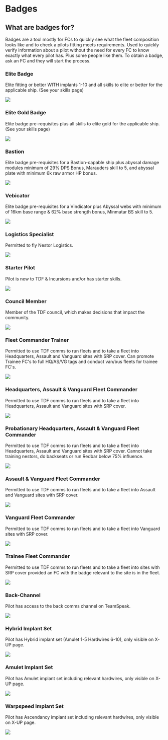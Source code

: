 # Badges

## What are badges for?

Badges are a tool mostly for FCs to quickly see what the fleet composition looks like and to check a pilots fitting meets requirements. Used to quickly verify information about a pilot without the need for every FC to know exactly what every pilot has. Plus some people like them. To obtain a badge, ask an FC and they will start the process.

### Elite Badge

Elite fitting or better WITH implants 1-10 and all skills to elite or better for the applicable ship. (See your skills page)

![](e.png)

### Elite Gold Badge

Elite badge pre-requisites plus all skills to elite gold for the applicable ship. (See your skills page)

![](egold.png)

### Bastion

Elite badge pre-requisites for a Bastion-capable ship plus abyssal damage modules minimum of 29% DPS Bonus, Marauders skill to 5, and abyssal plate with minimum 6k raw armor HP bonus.

![](bastion.png)

### Vebicator

Elite badge pre-requisites for a Vindicator plus Abyssal webs with minimum of 16km base range & 62% base strength bonus, Minmatar BS skill to 5.

![](v.png)

### Logistics Specialist

Permitted to fly Nestor Logistics.

![](l.png)

### Starter Pilot

Pilot is new to TDF & Incursions and/or has starter skills.

![](starter.png)

### Council Member

Member of the TDF council, which makes decisions that impact the community.

![](c.png)

### Fleet Commander Trainer

Permitted to use TDF comms to run fleets and to take a fleet into Headquarters, Assault and Vanguard sites with SRP cover.
Can promote Trainee FC's to full HQ/AS/VG tags and conduct van/bus fleets for trainee FC's.

![](trainer.png)

### Headquarters, Assault & Vanguard Fleet Commander

Permitted to use TDF comms to run fleets and to take a fleet into Headquarters, Assault and Vanguard sites with SRP cover.

![](hq.png)

### Probationary Headquarters, Assault & Vanguard Fleet Commander

Permitted to use TDF comms to run fleets and to take a fleet into Headquarters, Assault and Vanguard sites with SRP cover. Cannot take training nestors, do backseats or run Redbar below 75% influence.

![](hqp.png)

### Assault & Vanguard Fleet Commander

Permitted to use TDF comms to run fleets and to take a fleet into Assault and Vanguard sites with SRP cover.

![](as.png)

### Vanguard Fleet Commander

Permitted to use TDF comms to run fleets and to take a fleet into Vanguard sites with SRP cover.

![](vg.png)

### Trainee Fleet Commander

Permitted to use TDF comms to run fleets and to take a fleet into sites with SRP cover provided an FC with the badge relevant to the site is in the fleet.

![](trainee.png)

### Back-Channel

Pilot has access to the back comms channel on TeamSpeak.

![](b.png)

### Hybrid Implant Set

Pilot has Hybrid implant set (Amulet 1-5 Hardwires 6-10), only visible on X-UP page.

![](h.png)

### Amulet Implant Set

Pilot has Amulet implant set including relevant hardwires, only visible on X-UP page.

![](a.png)

### Warpspeed Implant Set

Pilot has Ascendancy implant set including relevant hardwires, only visible on X-UP page.

![](w.png)
